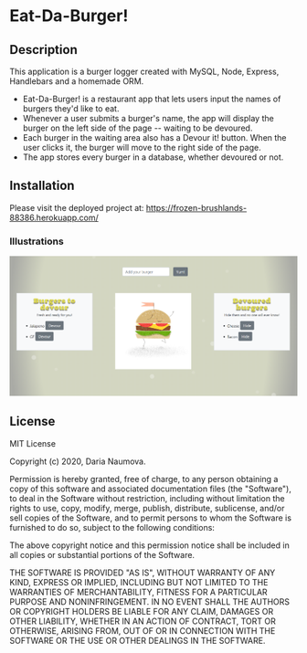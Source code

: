 # Eat-Da-Burger!

## Description

This application is a burger logger created with MySQL, Node, Express, Handlebars and a homemade ORM. 

* Eat-Da-Burger! is a restaurant app that lets users input the names of burgers they'd like to eat. 
* Whenever a user submits a burger's name, the app will display the burger on the left side of the page -- waiting to be devoured. 
* Each burger in the waiting area also has a Devour it! button. When the user clicks it, the burger will move to the right side of the page. 
* The app stores every burger in a database, whether devoured or not.

## Installation

Please visit the deployed project at: https://frozen-brushlands-88386.herokuapp.com/ 

### Illustrations

![full-stack](.\public\assets\img\burger-app.png)


## License

MIT License

Copyright (c) 2020, Daria Naumova.

Permission is hereby granted, free of charge, to any person obtaining a copy of this software and associated documentation files (the "Software"), to deal in the Software without restriction, including without limitation the rights to use, copy, modify, merge, publish, distribute, sublicense, and/or sell copies of the Software, and to permit persons to whom the Software is furnished to do so, subject to the following conditions:

The above copyright notice and this permission notice shall be included in all copies or substantial portions of the Software.

THE SOFTWARE IS PROVIDED "AS IS", WITHOUT WARRANTY OF ANY KIND, EXPRESS OR IMPLIED, INCLUDING BUT NOT LIMITED TO THE WARRANTIES OF MERCHANTABILITY, FITNESS FOR A PARTICULAR PURPOSE AND NONINFRINGEMENT. IN NO EVENT SHALL THE AUTHORS OR COPYRIGHT HOLDERS BE LIABLE FOR ANY CLAIM, DAMAGES OR OTHER LIABILITY, WHETHER IN AN ACTION OF CONTRACT, TORT OR OTHERWISE, ARISING FROM, OUT OF OR IN CONNECTION WITH THE SOFTWARE OR THE USE OR OTHER DEALINGS IN THE SOFTWARE.
